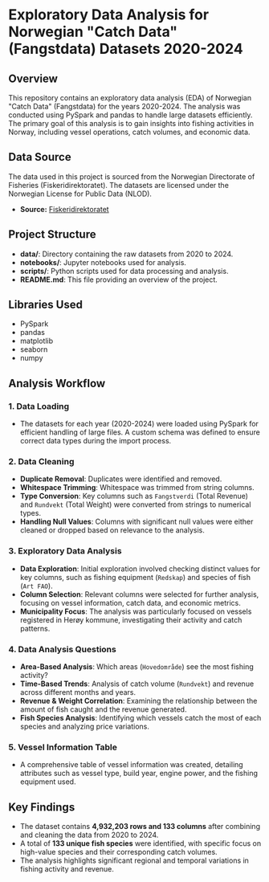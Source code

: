 # **Exploratory Data Analysis for Norwegian "Catch Data" (Fangstdata) Datasets 2020-2024**

## Overview

This repository contains an exploratory data analysis (EDA) of Norwegian "Catch Data" (Fangstdata) for the years 2020-2024. The analysis was conducted using PySpark and pandas to handle large datasets efficiently. The primary goal of this analysis is to gain insights into fishing activities in Norway, including vessel operations, catch volumes, and economic data.

## Data Source

The data used in this project is sourced from the Norwegian Directorate of Fisheries (Fiskeridirektoratet). The datasets are licensed under the Norwegian License for Public Data (NLOD).

- **Source:** [Fiskeridirektoratet](https://www.fiskeridir.no/Tall-og-analyse/AApne-data/Fangstdata-seddel-koblet-med-fartoeydata)

## Project Structure

- **data/**: Directory containing the raw datasets from 2020 to 2024.
- **notebooks/**: Jupyter notebooks used for analysis.
- **scripts/**: Python scripts used for data processing and analysis.
- **README.md**: This file providing an overview of the project.

## Libraries Used

- PySpark
- pandas
- matplotlib
- seaborn
- numpy

## Analysis Workflow

### 1. **Data Loading**
   - The datasets for each year (2020-2024) were loaded using PySpark for efficient handling of large files. A custom schema was defined to ensure correct data types during the import process.

### 2. **Data Cleaning**
   - **Duplicate Removal**: Duplicates were identified and removed.
   - **Whitespace Trimming**: Whitespace was trimmed from string columns.
   - **Type Conversion**: Key columns such as `Fangstverdi` (Total Revenue) and `Rundvekt` (Total Weight) were converted from strings to numerical types.
   - **Handling Null Values**: Columns with significant null values were either cleaned or dropped based on relevance to the analysis.

### 3. **Exploratory Data Analysis**
   - **Data Exploration**: Initial exploration involved checking distinct values for key columns, such as fishing equipment (`Redskap`) and species of fish (`Art FAO`).
   - **Column Selection**: Relevant columns were selected for further analysis, focusing on vessel information, catch data, and economic metrics.
   - **Municipality Focus**: The analysis was particularly focused on vessels registered in Herøy kommune, investigating their activity and catch patterns.

### 4. **Data Analysis Questions**
   - **Area-Based Analysis**: Which areas (`Hovedområde`) see the most fishing activity?
   - **Time-Based Trends**: Analysis of catch volume (`Rundvekt`) and revenue across different months and years.
   - **Revenue & Weight Correlation**: Examining the relationship between the amount of fish caught and the revenue generated.
   - **Fish Species Analysis**: Identifying which vessels catch the most of each species and analyzing price variations.

### 5. **Vessel Information Table**
   - A comprehensive table of vessel information was created, detailing attributes such as vessel type, build year, engine power, and the fishing equipment used.

## Key Findings

- The dataset contains **4,932,203 rows and 133 columns** after combining and cleaning the data from 2020 to 2024.
- A total of **133 unique fish species** were identified, with specific focus on high-value species and their corresponding catch volumes.
- The analysis highlights significant regional and temporal variations in fishing activity and revenue.
